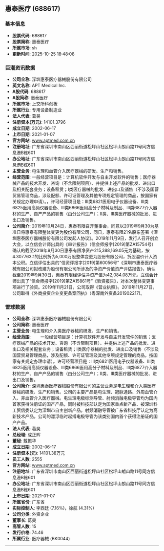 ## 惠泰医疗 (688617)

### 基本信息

- **股票代码**: 688617
- **股票简称**: 惠泰医疗
- **所属市场**: sh
- **更新时间**: 2025-10-25 18:48:08

### 巨潮资讯数据

- **公司全称**: 深圳惠泰医疗器械股份有限公司
- **英文名称**: APT Medical Inc.
- **A股代码**: 688617
- **A股简称**: 惠泰医疗
- **所属市场**: 上交所科创板
- **所属行业**: 专用设备制造业
- **法人代表**: 葛昊
- **注册资本(万元)**: 14101.3796
- **成立日期**: 2002-06-17
- **上市日期**: 2021-01-07
- **官方网站**: www.aptmed.com.cn
- **注册地址**: 广东省深圳市南山区西丽街道松坪山社区松坪山朗山路11号同方信息港B栋601
- **办公地址**: 广东省深圳市南山区西丽街道松坪山社区松坪山朗山路11号同方信息港B栋601
- **主营业务**: 电生理和血管介入医疗器械的研发、生产和销售。
- **经营范围**: 一般经营项目是：计算机软件开发与自主开发软件的销售；医疗器械产品的技术开发、咨询（不含限制项目）、并提供上述产品的批发、进出口及相关配套业务；设备租赁；I类医疗器械的批发、进出口及销售（不涉及国营贸易管理商品，涉及配额、许可证管理及其他专项规定管理的商品，按国家有关规定办理申请）。，许可经营项目是：III类6821医用电子仪器设备、III类6825医用高频仪器设备、III类6866医用高分子材料及制品、III类6877介入器材的生产、自产产品的销售（由分公司生产）；II类、III类医疗器械的批发、进出口及销售。
- **公司简介**: 2019年10月24日，惠泰有限召开董事会，同意以2019年9月30为基准日将惠泰有限整体变更为股份有限公司，同日，惠泰有限21名股东签署《深圳惠泰医疗器械股份有限公司发起人协议》。2019年11月9日，发行人召开创立大会，以立信会计师出具的《审计报告》（信会师报字[2019]第ZA15754号）确认的截至2019年9月30日惠泰有限净资产215,388,169.05元为基础，按4.307763:1的比例折为5,000万股整体变更为股份有限公司，折股溢价计入资本公积。立信评估出具的“信资评报字[2019]第60056号”《深圳市惠泰医疗器械有限公司拟改建为股份有限公司所涉及的净资产价值资产评估报告》，确认截至2019年9月30日，惠泰有限经评估净资产值为42,084.08万元。立信会计师出具了“信会师报字[2019]第ZA15861号”《验资报告》，对本次整体变更事项进行了验资。2019年11月21日，公司取得《营业执照》。2019年11月27日，公司取得《外商投资企业变更备案回执》（粤深南外资备201902217)。

### 雪球数据

- **公司全称**: 深圳惠泰医疗器械股份有限公司
- **公司简称**: 惠泰医疗
- **主营业务**: 电生理和介入类医疗器械的研发、生产和销售。
- **经营范围**: 　　一般经营项目是：计算机软件开发与自主开发软件的销售；医疗器械产品的技术开发、咨询（不含限制项目）、并提供上述产品的批发、进出口及相关配套业务；设备租赁；I类医疗器械的批发、进出口及销售（不涉及国营贸易管理商品，涉及配额、许可证管理及其他专项规定管理的商品，按国家有关规定办理申请）。许可经营项目是：III类6821医用电子仪器设备、III类6825医用高频仪器设备、III类6866医用高分子材料及制品、III类6877介入器材的生产、自产产品的销售（由分公司生产）；II类、III类医疗器械的批发、进出口及销售。
- **公司简介**: 深圳惠泰医疗器械股份有限公司的主营业务是电生理和介入类医疗器械的研发、生产和销售。公司的主要产品是电生理、冠脉通路、外周血管介入、非血管介入医疗器械。电生理电极标测导管、射频消融电极导管均为国内首家获得注册证的国产产品，同时被科技部认定为国家重点新产品、被深圳科工贸信委认定为深圳市自主创新产品。射频消融导管被广东省科技厅认定为高新技术产品。公司的漂浮临时起搏电极导管为该类别国内首个获得注册证的国产产品。
- **法人代表**: 葛昊
- **总经理**: 成正辉
- **董秘**: 戴振华
- **成立日期**: 2002-06-17
- **注册资本(元)**: 14101.38万元
- **员工人数**: 2555
- **官方网站**: www.aptmed.com.cn
- **注册地址**: 广东省深圳市南山区西丽街道松坪山社区松坪山朗山路11号同方信息港B栋601
- **办公地址**: 广东省深圳市南山区西丽街道松坪山社区松坪山朗山路11号同方信息港B栋601
- **上市日期**: 2021-01-07
- **所属省份**: 广东省
- **实际控制人**: 李西廷 (7.16%)，徐航 (4.31%)
- **公司分类**: 外资企业
- **董事长**: 葛昊
- **高管人数**: 15
- **发行价格**: 74.46
- **所属行业**: 医疗器械 (BK0044)

---
